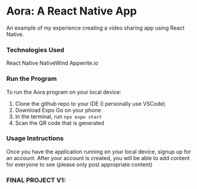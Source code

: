 # Aora: A React Native App
An example of my experience creating a video sharing app using React Native. 

### Technologies Used
React Native
NativeWind
Appwrite.io

### Run the Program
To run the Aora program on your local device:
1. Clone the github repo to your IDE (I personally use VSCode)
2. Download Expo Go on your phone
3. In the terminal, run `npx expo start`
4. Scan the QR code that is generated

### Usage Instructions
Once you have the application running on your local device, signup up for an account.
After your account is created, you will be able to add content for everyone to see (please only post appropriate content)

### FINAL PROJECT V1:
